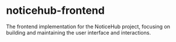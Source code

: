# noticehub-frontend
The frontend implementation for the NoticeHub project, focusing on building and maintaining the user interface and interactions.
